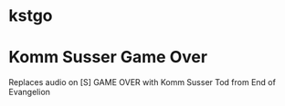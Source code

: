 # kstgo

<h1> Komm Susser Game Over </h1>
Replaces audio on [S] GAME OVER with Komm Susser Tod from End of Evangelion
